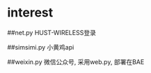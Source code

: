 interest
========

##net.py
HUST-WIRELESS登录

##simsimi.py
小黄鸡api

##weixin.py
微信公众号, 采用web.py, 部署在BAE
